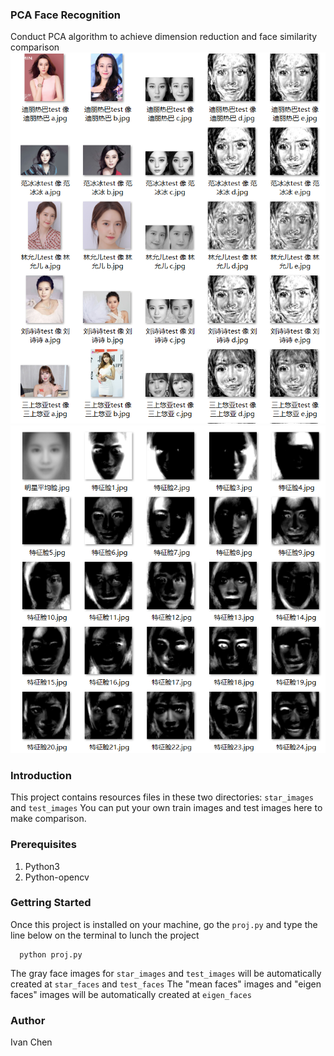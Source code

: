 ### PCA Face Recognition ###
Conduct PCA algorithm to achieve dimension reduction and face similarity comparison
![Image](screen_shots/example.jpg)
![Image](screen_shots/eigen_faces.jpg)
### Introduction ###
This project contains resources files in these two directories: 
```star_images```  and  ```test_images```
You can put your own train images and test images here to make comparison. 
### Prerequisites ###
1. Python3
2. Python-opencv
### Gettring Started  ###
Once this project is installed on your machine, go the ```proj.py``` and type the line below on the terminal to lunch the project

      python proj.py                        
The gray face images for ```star_images``` and ```test_images``` will be automatically created at ```star_faces``` and ```test_faces```
The "mean faces" images and "eigen faces" images will be automatically created at ```eigen_faces```
### Author ###
Ivan Chen
